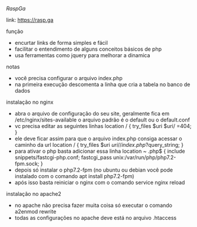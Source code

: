 *RaspGa*

link: https://rasp.ga

função
- encurtar links de forma simples e fácil
- facilitar o entendimento de alguns conceitos básicos de php
- usa ferramentas como jquery para melhorar a dinamica

notas
- você precisa configurar o arquivo index.php
- na primeira execução descomenta a linha que cria a tabela no banco de dados

instalação no nginx
- abra o arquivo de configuração do seu site, geralmente fica em /etc/nginx/sites-available o arquivo padrão é o default ou o default.conf
- vc precisa editar as seguintes linhas
location / {
    try_files $uri $uri/ =404;
}
- ele deve ficar assim para que o arquivo index.php consiga acessar o caminho da url
location / {
    try_files $uri $uri/ /index.php?$query_string;
}
- para ativar o php basta adicionar essa linha
location ~ \.php$ {
       include snippets/fastcgi-php.conf;
       fastcgi_pass unix:/var/run/php/php7.2-fpm.sock;
}
- depois só instalar o php7.2-fpm (no ubuntu ou debian você pode instalado com o comando apt install php7.2-fpm)
- após isso basta reiniciar o nginx com o comando service nginx reload

instalação no apache2
- no apache não precisa fazer muita coisa só executar o comando a2enmod rewrite
- todas as configurações no apache deve está no arquivo .htaccess

